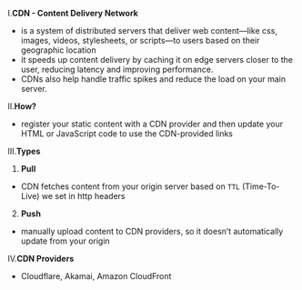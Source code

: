 I.**CDN - Content Delivery Network**
- is a system of distributed servers that deliver web content—like css, images, videos, stylesheets, or scripts—to users based on their geographic location
- it speeds up content delivery by caching it on edge servers closer to the user, reducing latency and improving performance.
- CDNs also help handle traffic spikes and reduce the load on your main server.

II.**How?**
- register your static content with a CDN provider and then update your HTML or JavaScript code to use the CDN-provided links

III.**Types**
1. **Pull**
- CDN fetches content from your origin server based on `TTL` (Time-To-Live) we set in http headers
2. **Push**
- manually upload content to CDN providers, so it doesn’t automatically update from your origin

IV.**CDN Providers**
- Cloudflare, Akamai, Amazon CloudFront



